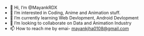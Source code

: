 - 👋 Hi, I’m @MayankRDX
- 👀 I’m interested in Coding, Anime and Animation stuff.
- 🌱 I’m currently learning Web Devlopment, Android Devlopment
- 💞️ I’m looking to collaborate on Data and Animation Industry
- 📫 How to reach me by emai- mayankjha0108@gmail.com

<!---
MayankRDX/MayankRDX is a ✨ special ✨ repository because its `README.md` (this file) appears on your GitHub profile.
You can click the Preview link to take a look at your changes.
--->
